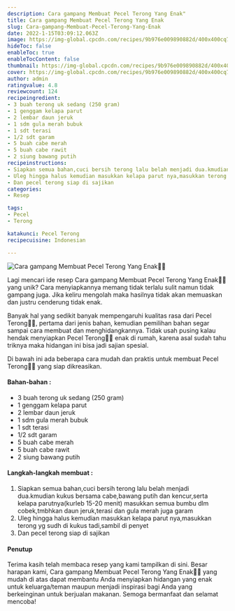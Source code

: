 ```yaml
---
description: Cara gampang Membuat Pecel Terong Yang Enak"
title: Cara gampang Membuat Pecel Terong Yang Enak
slug: Cara-gampang-Membuat-Pecel-Terong-Yang-Enak
date: 2022-1-15T03:09:12.063Z
image: https://img-global.cpcdn.com/recipes/9b976e009890882d/400x400cq70/photo.jpg
hideToc: false
enableToc: true
enableTocContent: false
thumbnail: https://img-global.cpcdn.com/recipes/9b976e009890882d/400x400cq70/photo.jpg
cover: https://img-global.cpcdn.com/recipes/9b976e009890882d/400x400cq70/photo.jpg
author: admin
ratingvalue: 4.8
reviewcount: 124
recipeingredient:
- 3 buah terong uk sedang (250 gram)
- 1 genggam kelapa parut
- 2 lembar daun jeruk
- 1 sdm gula merah bubuk
- 1 sdt terasi
- 1/2 sdt garam
- 5 buah cabe merah
- 5 buah cabe rawit
- 2 siung bawang putih
recipeinstructions:
- Siapkan semua bahan,cuci bersih terong lalu belah menjadi dua.kmudian kukus bersama cabe,bawang putih dan kencur,serta kelapa parutnya(kurleb 15-20 menit) masukkan semua bumbu dlm cobek,tmbhkan daun jeruk,terasi dan gula merah juga garam
- Uleg hingga halus kemudian masukkan kelapa parut nya,masukkan terong yg sudh di kukus tadi,sambil di penyet
- Dan pecel terong siap di sajikan
categories:
- Resep

tags:
- Pecel
- Terong

katakunci: Pecel Terong
recipecuisine: Indonesian

---
```


![Cara gampang Membuat Pecel Terong Yang Enak👩‍🍳](https://img-global.cpcdn.com/recipes/9b976e009890882d/400x400cq70/photo.jpg)

Lagi mencari ide resep Cara gampang Membuat Pecel Terong Yang Enak👩‍🍳 yang unik? Cara menyiapkannya memang tidak terlalu sulit namun tidak gampang juga. Jika keliru mengolah maka hasilnya tidak akan memuaskan dan justru cenderung tidak enak.

Banyak hal yang sedikit banyak mempengaruhi kualitas rasa dari Pecel Terong👩‍🍳, pertama dari jenis bahan, kemudian pemilihan bahan segar sampai cara membuat dan menghidangkannya. Tidak usah pusing kalau hendak menyiapkan Pecel Terong👩‍🍳 enak di rumah, karena asal sudah tahu triknya maka hidangan ini bisa jadi sajian spesial.

Di bawah ini ada beberapa cara mudah dan praktis untuk membuat Pecel Terong👩‍🍳 yang siap dikreasikan.

<!--inarticleads1-->

#### Bahan-bahan :

- 3 buah terong uk sedang (250 gram)
- 1 genggam kelapa parut
- 2 lembar daun jeruk
- 1 sdm gula merah bubuk
- 1 sdt terasi
- 1/2 sdt garam
- 5 buah cabe merah
- 5 buah cabe rawit
- 2 siung bawang putih

<!--inarticleads2-->

#### Langkah-langkah membuat :

1. Siapkan semua bahan,cuci bersih terong lalu belah menjadi dua.kmudian kukus bersama cabe,bawang putih dan kencur,serta kelapa parutnya(kurleb 15-20 menit) masukkan semua bumbu dlm cobek,tmbhkan daun jeruk,terasi dan gula merah juga garam
1. Uleg hingga halus kemudian masukkan kelapa parut nya,masukkan terong yg sudh di kukus tadi,sambil di penyet
1. Dan pecel terong siap di sajikan

#### Penutup

Terima kasih telah membaca resep yang kami tampilkan di sini. Besar harapan kami, Cara gampang Membuat Pecel Terong Yang Enak👩‍🍳 yang mudah di atas dapat membantu Anda menyiapkan hidangan yang enak untuk keluarga/teman maupun menjadi inspirasi bagi Anda yang berkeinginan untuk berjualan makanan. Semoga bermanfaat dan selamat mencoba!